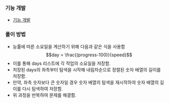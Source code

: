 ### 기능 개발
- [기능 개발](https://school.programmers.co.kr/learn/courses/30/lessons/42586)
### 풀이 방법
- 능률에 따른 소요일을 계산하기 위해 다음과 같은 식을 사용함
$$day = \frac{(progress-100)}{speed}$$
- 이를 통해 days 리스트에 각 작업의 소요일을 저장함.
- 저장된 days의 좌측부터 탐색을 시작해 내림차순으로 정렬된 숫자 배열의 길이를 저장함.
- 만약, 좌측 숫자보다 큰 숫자일 경우 숫자 배열의 탐색을 재시작하여 숫자 배열의 길이를 다시 탐색하여 저장함.
- 위 과정을 반복하여 문제를 해결함.